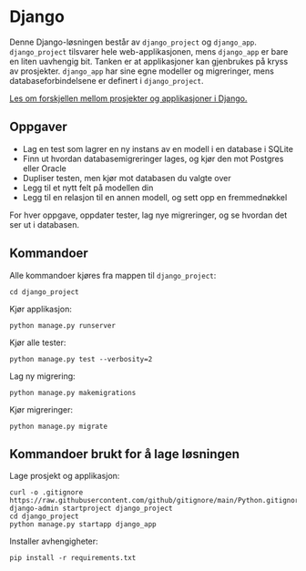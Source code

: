 # Django

Denne Django-løsningen består av `django_project` og `django_app`.
`django_project` tilsvarer hele web-applikasjonen, mens `django_app` er bare en liten uavhengig bit.
Tanken er at applikasjoner kan gjenbrukes på kryss av prosjekter.
`django_app` har sine egne modeller og migreringer, mens databaseforbindelsene er definert i `django_project`.

[Les om forskjellen mellom prosjekter og applikasjoner i Django.](https://docs.djangoproject.com/en/5.2/ref/applications/#projects-and-applications)

## Oppgaver

- Lag en test som lagrer en ny instans av en modell i en database i SQLite
- Finn ut hvordan databasemigreringer lages, og kjør den mot Postgres eller Oracle
- Dupliser testen, men kjør mot databasen du valgte over
- Legg til et nytt felt på modellen din
- Legg til en relasjon til en annen modell, og sett opp en fremmednøkkel

For hver oppgave, oppdater tester, lag nye migreringer, og se hvordan det ser ut i databasen.

## Kommandoer

Alle kommandoer kjøres fra mappen til `django_project`:

```
cd django_project
```

Kjør applikasjon:

```
python manage.py runserver
```

Kjør alle tester:

```
python manage.py test --verbosity=2
```

Lag ny migrering:

```
python manage.py makemigrations
```

Kjør migreringer:

```
python manage.py migrate
```

## Kommandoer brukt for å lage løsningen

Lage prosjekt og applikasjon:

```
curl -o .gitignore https://raw.githubusercontent.com/github/gitignore/main/Python.gitignore
django-admin startproject django_project
cd django_project
python manage.py startapp django_app
```

Installer avhengigheter:

```
pip install -r requirements.txt
```
